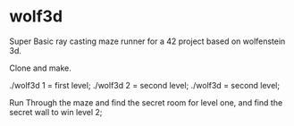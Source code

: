 # wolf3d
Super Basic ray casting maze runner for a 42 project based on wolfenstein 3d.

Clone and make. 

./wolf3d 1 = first level;
./wolf3d 2 = second level;
./wolf3d = second level;

Run Through the maze and find the secret room for level one, and find the secret wall to win level 2;

